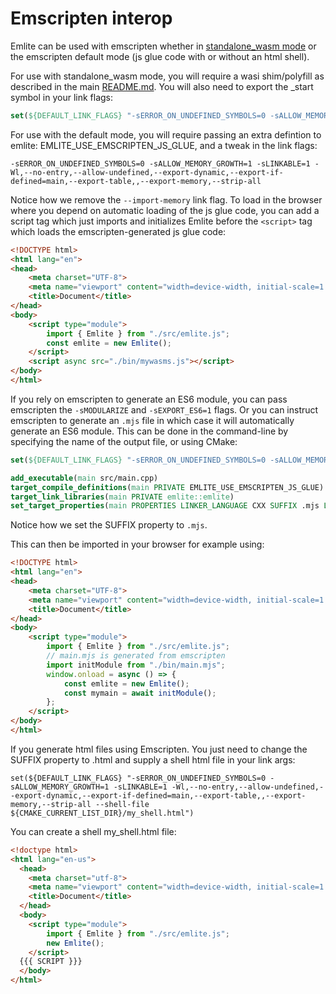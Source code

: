 # Emscripten interop

Emlite can be used with emscripten whether in [standalone_wasm mode](https://github.com/emscripten-core/emscripten/wiki/WebAssembly-Standalone) or the emscripten default mode (js glue code with or without an html shell).

For use with standalone_wasm mode, you will require a wasi shim/polyfill as described in the main [README.md](../README.md). You will also need to export the _start symbol in your link flags:
```cmake
set(${DEFAULT_LINK_FLAGS} "-sERROR_ON_UNDEFINED_SYMBOLS=0 -sALLOW_MEMORY_GROWTH=1 -sLINKABLE=1 -Wl,--no-entry,--allow-undefined,--export-dynamic,--export-if-defined=main,--export-if-defined=_start,--export-table,,--export-memory,--strip-all")
```

For use with the default mode, you will require passing an extra defintion to emlite: EMLITE_USE_EMSCRIPTEN_JS_GLUE, and a tweak in the link flags:
```
-sERROR_ON_UNDEFINED_SYMBOLS=0 -sALLOW_MEMORY_GROWTH=1 -sLINKABLE=1 -Wl,--no-entry,--allow-undefined,--export-dynamic,--export-if-defined=main,--export-table,,--export-memory,--strip-all
```
Notice how we remove the `--import-memory` link flag. To load in the browser where you depend on automatic loading of the js glue code, you can add a script tag which just imports and initializes Emlite before the `<script>` tag which loads the emscripten-generated js glue code:
```html
<!DOCTYPE html>
<html lang="en">
<head>
    <meta charset="UTF-8">
    <meta name="viewport" content="width=device-width, initial-scale=1.0">
    <title>Document</title>
</head>
<body>
    <script type="module">
        import { Emlite } from "./src/emlite.js";
        const emlite = new Emlite();
    </script>
    <script async src="./bin/mywasms.js"></script>
</body>
</html>
```

If you rely on emscripten to generate an ES6 module, you can pass emscripten the `-sMODULARIZE` and `-sEXPORT_ES6=1` flags. Or you can instruct emscripten to generate an `.mjs` file in which case it will automatically generate an ES6 module. This can be done in the command-line by specifying the name of the output file, or using CMake:
```cmake
set(${DEFAULT_LINK_FLAGS} "-sERROR_ON_UNDEFINED_SYMBOLS=0 -sALLOW_MEMORY_GROWTH=1 -sLINKABLE=1 -Wl,--no-entry,--allow-undefined,--export-dynamic,--export-if-defined=main,--export-if-defined=_start,--export-table,,--export-memory,--strip-all")

add_executable(main src/main.cpp)
target_compile_definitions(main PRIVATE EMLITE_USE_EMSCRIPTEN_JS_GLUE)
target_link_libraries(main PRIVATE emlite::emlite)
set_target_properties(main PROPERTIES LINKER_LANGUAGE CXX SUFFIX .mjs LINK_FLAGS ${DEFAULT_LINK_FLAGS})
```
Notice how we set the SUFFIX property to `.mjs`.

This can then be imported in your browser for example using:
```html
<!DOCTYPE html>
<html lang="en">
<head>
    <meta charset="UTF-8">
    <meta name="viewport" content="width=device-width, initial-scale=1.0">
    <title>Document</title>
</head>
<body>
    <script type="module">
        import { Emlite } from "./src/emlite.js";
        // main.mjs is generated from emscripten
        import initModule from "./bin/main.mjs";
        window.onload = async () => {
            const emlite = new Emlite();
            const mymain = await initModule();
        };
    </script>
</body>
</html>
```

If you generate html files using Emscripten. You just need to change the SUFFIX property to .html and supply a shell html file in your link args:
```
set(${DEFAULT_LINK_FLAGS} "-sERROR_ON_UNDEFINED_SYMBOLS=0 -sALLOW_MEMORY_GROWTH=1 -sLINKABLE=1 -Wl,--no-entry,--allow-undefined,--export-dynamic,--export-if-defined=main,--export-table,,--export-memory,--strip-all --shell-file ${CMAKE_CURRENT_LIST_DIR}/my_shell.html")
```

You can create a shell my_shell.html file:
```html
<!doctype html>
<html lang="en-us">
  <head>
    <meta charset="utf-8">
    <meta name="viewport" content="width=device-width, initial-scale=1.0">
    <title>Document</title>
  </head>
  <body>
    <script type="module">
        import { Emlite } from "./src/emlite.js";
        new Emlite();
    </script>
  {{{ SCRIPT }}}
  </body>
</html>
```